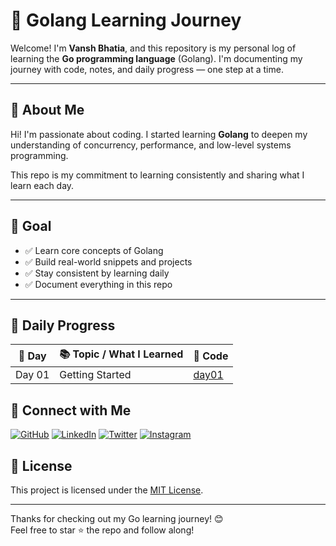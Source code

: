 # 🐹 Golang Learning Journey

Welcome! I'm **Vansh Bhatia**, and this repository is my personal log of learning the **Go programming language** (Golang). I'm documenting my journey with code, notes, and daily progress — one step at a time.

---

## 👤 About Me

Hi! I'm passionate about coding. I started learning **Golang** to deepen my understanding of concurrency, performance, and low-level systems programming.

This repo is my commitment to learning consistently and sharing what I learn each day.

---

## 🎯 Goal

- ✅ Learn core concepts of Golang
- ✅ Build real-world snippets and projects
- ✅ Stay consistent by learning daily
- ✅ Document everything in this repo

---

## 📅 Daily Progress

| 📅 Day   | 📚 Topic / What I Learned                     | 📁 Code |
|--------|-----------------------------------------------|--------|
| Day 01 |Getting Started |  [day01](<Folder Path>) |





## 🔗 Connect with Me

[![GitHub](https://img.shields.io/badge/GitHub-%2312100E.svg?logo=github&logoColor=white)](https://github.com/VanshBhatia2007)
[![LinkedIn](https://img.shields.io/badge/LinkedIn-%230077B5.svg?logo=linkedin&logoColor=white)]([https://linkedin.com/in/your-profile](https://www.linkedin.com/in/vansh-bhatia-76311422a?utm_source=share&utm_campaign=share_via&utm_content=profile&utm_medium=android_app))
[![Twitter](https://img.shields.io/badge/Twitter-%231DA1F2.svg?logo=twitter&logoColor=white)]([https://twitter.com/your-handle](https://x.com/vanshb335?t=wYs66CkM2erUVwvaAjvuSw&s=09))
[![Instagram](https://img.shields.io/badge/Instagram-%23E4405F.svg?logo=instagram&logoColor=white)]([https://instagram.com/your-username](https://www.instagram.com/vanshbhatia15?igsh=ZGs1c3Bha3UwMTk=))

## 📄 License

This project is licensed under the [MIT License](LICENSE).

---

Thanks for checking out my Go learning journey! 😊  
Feel free to star ⭐ the repo and follow along!



